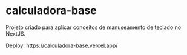 # calculadora-base

Projeto criado para aplicar conceitos de manuseamento de teclado no NextJS.

Deploy: https://calculadora-base.vercel.app/
